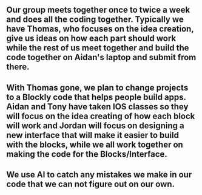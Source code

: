 ## Our group meets together once to twice a week and does all the coding together. Typically we have Thomas, who focuses on the idea creation, give us ideas on how each part should work while the rest of us meet together and build the code together on Aidan's laptop and submit from there.

## With Thomas gone, we plan to change projects to a Blockly code that helps people build apps. Aidan and Tony have taken IOS classes so they will focus on the idea creating of how each block will work and Jordan will focus on designing a new interface that will make it easier to build with the blocks, while we all work together on making the code for the Blocks/Interface.

## We use AI to catch any mistakes we make in our code that we can not figure out on our own.
